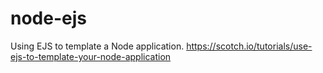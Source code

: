 node-ejs
========

Using EJS to template a Node application.
https://scotch.io/tutorials/use-ejs-to-template-your-node-application
